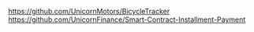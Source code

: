 https://github.com/UnicornMotors/BicycleTracker
https://github.com/UnicornFinance/Smart-Contract-Installment-Payment
